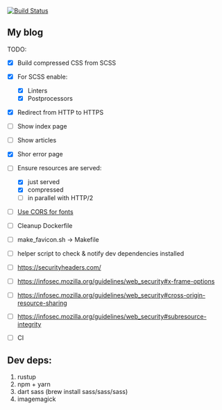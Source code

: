 [![Build Status](https://travis-ci.org/vstepchik/mold-web.svg?branch=master)](https://travis-ci.org/vstepchik/mold-web)
## My blog

TODO:
* [x] Build compressed CSS from SCSS
* [x] For SCSS enable:
  * [x] Linters
  * [x] Postprocessors
* [x] Redirect from HTTP to HTTPS
* [ ] Show index page
* [ ] Show articles
* [x] Shor error page
* [ ] Ensure resources are served:
  * [x] just served
  * [x] compressed
  * [ ] in parallel with HTTP/2
* [ ] [Use CORS for fonts](https://caniuse.com/?search=fontface)
* [ ] Cleanup Dockerfile
* [ ] make_favicon.sh -> Makefile
* [ ] helper script to check & notify dev dependencies installed
* [ ] https://securityheaders.com/
* [ ] https://infosec.mozilla.org/guidelines/web_security#x-frame-options
* [ ] https://infosec.mozilla.org/guidelines/web_security#cross-origin-resource-sharing
* [ ] https://infosec.mozilla.org/guidelines/web_security#subresource-integrity
* [ ] CI


## Dev deps:

1. rustup
2. npm + yarn
3. dart sass (brew install sass/sass/sass)
4. imagemagick
